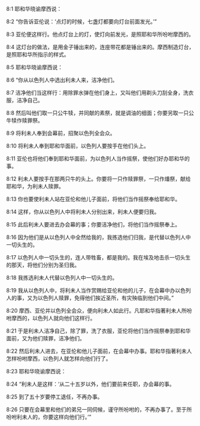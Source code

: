 <a id="1"></a>8:1  耶和华晓谕摩西说：  

<a id="2"></a>8:2  “你告诉亚伦说：‘点灯的时候，七盏灯都要向灯台前面发光。’”  

<a id="3"></a>8:3  亚伦便这样行。他点灯台上的灯，使灯向前发光，是照耶和华所吩咐摩西的。  

<a id="4"></a>8:4  这灯台的做法，是用金子锤出来的，连座带花都是锤出来的。摩西制造灯台，是照耶和华所指示的样式。  

<a id="5"></a>8:5  耶和华晓谕摩西说：  

<a id="6"></a>8:6  “你从以色列人中选出利未人来，洁净他们。  

<a id="7"></a>8:7  洁净他们当这样行：用除罪水弹在他们身上，又叫他们用剃头刀刮全身，洗衣服，洁净自己。  

<a id="8"></a>8:8  然后叫他们取一只公牛犊，并同献的素祭，就是调油的细面；你要另取一只公牛犊作赎罪祭。  

<a id="9"></a>8:9  将利未人奉到会幕前，招聚以色列全会众。  

<a id="10"></a>8:10  将利未人奉到耶和华面前，以色列人要按手在他们头上。　  

<a id="11"></a>8:11  亚伦也将他们奉到耶和华面前，为以色列人当作摇祭，使他们好办耶和华的事。  

<a id="12"></a>8:12  利未人要按手在那两只牛的头上。你要将一只作赎罪祭，一只作燔祭，献给耶和华，为利未人赎罪。  

<a id="13"></a>8:13  你也要使利未人站在亚伦和他儿子面前，将他们当作摇祭奉给耶和华。  

<a id="14"></a>8:14  这样，你从以色列人中将利未人分别出来，利未人便要归我。  

<a id="15"></a>8:15  此后利未人要进去办会幕的事；你要洁净他们，将他们当作摇祭奉上。  

<a id="16"></a>8:16  因为他们是从以色列人中全然给我的，我拣选他们归我，是代替以色列人中一切头生的。  

<a id="17"></a>8:17  以色列人中一切头生的，连人带牲畜，都是我的。我在埃及地击杀一切头生的那天，将他们分别为圣归我。  

<a id="18"></a>8:18  我拣选利未人代替以色列人中一切头生的。  

<a id="19"></a>8:19  我从以色列人中，将利未人当作赏赐给亚伦和他的儿子，在会幕中办以色列人的事，又为以色列人赎罪，免得他们挨近圣所，有灾殃临到他们中间。”  

<a id="20"></a>8:20  摩西、亚伦并以色列全会众，便向利未人如此行。凡耶和华指著利未人所吩咐摩西的，以色列人就向他们这样行。  

<a id="21"></a>8:21  于是利未人洁净自己，除了罪，洗了衣服，亚伦将他们当作摇祭奉到耶和华面前，又为他们赎罪，洁净他们。  

<a id="22"></a>8:22  然后利未人进去，在亚伦和他儿子面前，在会幕中办事。耶和华指著利未人怎样吩咐摩西，以色列人就怎样向他们行了。  

<a id="23"></a>8:23  耶和华晓谕摩西说：  

<a id="24"></a>8:24  “利未人是这样：‘从二十五岁以外，他们要前来任职，办会幕的事。  

<a id="25"></a>8:25  到了五十岁要停工退任，不再办事。  

<a id="26"></a>8:26  只要在会幕里和他们的弟兄一同伺候，谨守所吩咐的，不再办事了。至于所吩咐利未人的，你要这样向他们行。’”  
